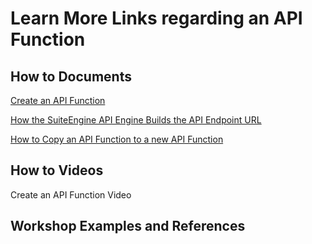 # Learn More Links regarding an API Function

## How to Documents

[Create an API Function](https://github.com/SuiteEngine/APIEngine/wiki/How-To-Create-API-Function)

[How the SuiteEngine API Engine Builds the API Endpoint URL](https://github.com/SuiteEngine/APIEngine/wiki/How-APIEngine-Builds-Endpoint-URL)

[How to Copy an API Function to a new API Function](https://github.com/SuiteEngine/APIEngine/wiki/How-To-Copy-API-Function)

## How to Videos

Create an API Function Video

## Workshop Examples and References
